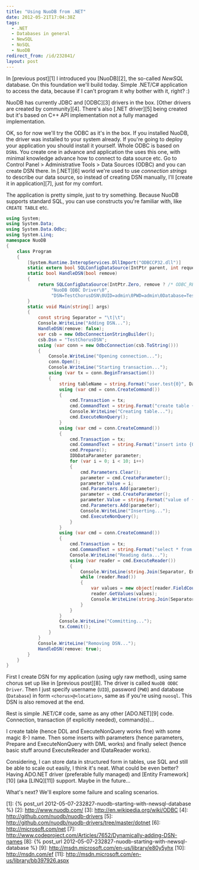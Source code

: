 ```yaml
---
title: "Using NuoDB from .NET"
date: 2012-05-21T17:04:38Z
tags:
  - .NET
  - Databases in general
  - NewSQL
  - NoSQL
  - NuoDB
redirect_from: /id/232841/
layout: post
---
```

In [previous post][1] I introduced you [NuoDB][2], the so-called _NewSQL_ database. On this foundation we'll build today. Simple .NET/C# application to access the data, because if I can't program it why bother with it, right? :)

NuoDB has currently JDBC and [ODBC][3] drivers in the box. [Other drivers are created by community][4]. There's also [.NET driver][5] being created but it's based on C++ API implementation not a fully managed implementation.

OK, so for now we'll try the ODBC as it's in the box. If you installed NuoDB, the driver was installed to your system already. If you're going to deploy your application you should install it yourself. Whole ODBC is based on `DSN`s. You create one in advance and application the uses this one, with minimal knowledge advance how to connect to data source etc. Go to Control Panel > Administrative Tools > Data Sources (ODBC) and you can create DSN there. In [.NET][6] world we're used to use _connection strings_ to describe our data source, so instead of creating DSN manually, I'll [create it in application][7], just for my comfort.

The application is pretty simple, just to try something. Because NuoDB supports standard SQL, you can use constructs you're familiar with, like `CREATE TABLE` etc.

```csharp
using System;
using System.Data;
using System.Data.Odbc;
using System.Linq;
namespace NuoDB
{
	class Program
	{
		[System.Runtime.InteropServices.DllImport("ODBCCP32.dll")]
		static extern bool SQLConfigDataSource(IntPtr parent, int request, string driver, string attributes);
		static bool HandleDSN(bool remove)
		{
			return SQLConfigDataSource(IntPtr.Zero, remove ? /* ODBC_REMOVE_DSN */ 3 : /* ODBC_ADD_DSN */ 1,
			     "NuoDB ODBC Driver\0",
			     "DSN=TestChorusDSN\0UID=admin\0PWD=admin\0Database=TestChorus@localhost\0");
		}
		static void Main(string[] args)
		{
			const string Separator = "\t|\t";
			Console.WriteLine("Adding DSN...");
			HandleDSN(remove: false);
			var csb = new OdbcConnectionStringBuilder();
			csb.Dsn = "TestChorusDSN";
			using (var conn = new OdbcConnection(csb.ToString()))
			{
				Console.WriteLine("Opening connection...");
				conn.Open();
				Console.WriteLine("Starting transaction...");
				using (var tx = conn.BeginTransaction())
				{
					string tableName = string.Format("user.test{0}", DateTime.UtcNow.Ticks);
					using (var cmd = conn.CreateCommand())
					{
						cmd.Transaction = tx;
						cmd.CommandText = string.Format("create table {0} (id int primary key, foobar string not null)", tableName);
						Console.WriteLine("Creating table...");
						cmd.ExecuteNonQuery();
					}
					using (var cmd = conn.CreateCommand())
					{
						cmd.Transaction = tx;
						cmd.CommandText = string.Format("insert into {0}(id, foobar) values (?, ?)", tableName);
						cmd.Prepare();
						IDbDataParameter parameter;
						for (var i = 0; i < 10; i++)
						{
							cmd.Parameters.Clear();
							parameter = cmd.CreateParameter();
							parameter.Value = i;
							cmd.Parameters.Add(parameter);
							parameter = cmd.CreateParameter();
							parameter.Value = string.Format("value of {0}", i);
							cmd.Parameters.Add(parameter);
							Console.WriteLine("Inserting...");
							cmd.ExecuteNonQuery();
						}
					}
					using (var cmd = conn.CreateCommand())
					{
						cmd.Transaction = tx;
						cmd.CommandText = string.Format("select * from {0}", tableName);
						Console.WriteLine("Reading data...");
						using (var reader = cmd.ExecuteReader())
						{
							Console.WriteLine(string.Join(Separator, Enumerable.Range(0, reader.FieldCount).Select(x => reader.GetName(x))));
							while (reader.Read())
							{
								var values = new object[reader.FieldCount];
								reader.GetValues(values);
								Console.WriteLine(string.Join(Separator, values));
							}
						}
					}
					Console.WriteLine("Committing...");
					tx.Commit();
				}
			}
			Console.WriteLine("Removing DSN...");
			HandleDSN(remove: true);
		}
	}
}
```

First I create DSN for my application (using ugly raw method), using same chorus set up like in [previous post][8]. The driver is called `NuoDB ODBC Driver`. Then I just specify username (`UID`), password (`PWD`) and database (`Database`) in form `<chorus>@<location>`, same as if you're using `nuosql`. This DSN is also removed at the end.

Rest is simple .NET/C# code, same as any other [ADO.NET][9] code. Connection, transaction (if explicitly needed), command(s)...

I create table (hence DDL and ExecuteNonQuery works fine) with some magic 8-) name. Then some inserts with parameters (hence parameters, Prepare and ExecuteNonQuery with DML works) and finally select (hence basic stuff around ExecuteReader and IDataReader works).

Considering, I can store data in structured form in tables, use SQL and still be able to scale out easily, I think it's neat. What could be even better? Having ADO.NET driver (preferable fully managed) and [Entity Framework][10] (aka [LINQ][11]) support. Maybe in the future...

What's next? We'll explore some failure and scaling scenarios.

[1]: {% post_url 2012-05-07-232827-nuodb-starting-with-newsql-database %}
[2]: http://www.nuodb.com/
[3]: http://en.wikipedia.org/wiki/ODBC
[4]: http://github.com/nuodb/nuodb-drivers
[5]: http://github.com/nuodb/nuodb-drivers/tree/master/dotnet
[6]: http://microsoft.com/net
[7]: http://www.codeproject.com/Articles/7652/Dynamically-adding-DSN-names
[8]: {% post_url 2012-05-07-232827-nuodb-starting-with-newsql-database %}
[9]: http://msdn.microsoft.com/en-us/library/e80y5yhx
[10]: http://msdn.com/ef
[11]: http://msdn.microsoft.com/en-us/library/bb397926.aspx